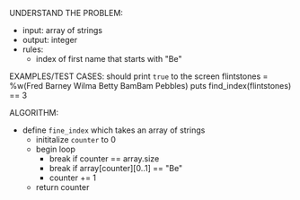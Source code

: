 UNDERSTAND THE PROBLEM:
- input: array of strings
- output: integer
- rules:
  - index of first name that starts with "Be"

EXAMPLES/TEST CASES: should print `true` to the screen
flintstones = %w(Fred Barney Wilma Betty BamBam Pebbles)
puts find_index(flintstones) == 3

ALGORITHM:
- define `fine_index` which takes an array of strings
  - inititalize `counter` to 0
  - begin loop
    - break if counter == array.size
    - break if array[counter][0..1] == "Be"
    - counter += 1
  - return counter